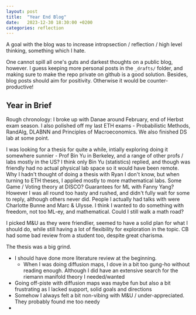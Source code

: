 ```yaml
---
layout: post
title:  "Year End Blog"
date:   2023-12-30 18:30:00 +0200
categories: reflection
---
```


A goal with the blog was to increase intropsection / reflection / high level thinking, something which I hate.

One cannot spill all one's guts and darkest thoughts on a public blog, however. I guess keeping more personal posts in the `_drafts/` folder, and making sure to make the repo private on github is a good solution. Besides, blog posts should aim for positivity. Otherwise it would be counter-productive!

## Year in Brief

Rough chronology:
I broke up with Danae around February, end of Herbst exam season. I also polished off my last ETH exams - Probabilistic Methods, RandAlg, DLABNN and Principles of Macroeconomics. We also finished DS lab at some point.

I was looking for a thesis for quite a while, intially exploring doing it somewhere sunnier - Prof Bin Yu in Berkeley, and a range of other profs / labs mostly in the US? I think only Bin Yu (statistics) replied, and though was friendly had no actual physical lab space so it would have been remote. Why I hadn't thought of doing a thesis with Ryan I don't know, but when turning to ETH theses, I applied mostly to more mathematical labs. Some Game / Voting theory at DISCO? Guarantees for ML with Fanny Yang? However I was all round too hasty and rushed, and didn't fully wait for some to reply, although others never did. People I actually had talks with were Charlotte Bunne and Marc & Ulysse. I think I wanted to do something with freedom, not too ML-ey, and mathematical. Could I still walk a math road?

I picked M&U as they were friendlier, seemed to have a solid plan for what I should do, while still having a lot of flexibility for exploration in the topic. CB had some bad review from a student too, despite great charisma.

The thesis was a big grind.
- I should have done more literature review at the beginning.
  - When I was doing diffusion maps, I dove in a bit too gung-ho without reading enough. Although I did have an extensive search for the riemann manifold theory I needed/wanted
- Going off-piste with diffusion maps was maybe fun but also a bit frustrating as I lacked support, solid goals and directions
- Somehow I always felt a bit non-vibing with M&U / under-appreciated. They probably found me too needy
- 





<!-- <figure class="image-with-caption" style="float:right;">
    <img src="/assets/images/IQ_curve_meme_pi_site.jpeg" width="300">
    <figcaption><em>feeling like mid-curve guy</em></figcaption>
</figure>

The theme of this post is data loss. The post is in fact a celebration of being able to post at all, as for 2-3 weeks the raspberry pi I host this site on was down! I shall tell the long, winding, and amateurish tale of my attempts to revive it, involving side quests to the lands of "google drive", "ubuntu" and, improbably, "baidu wangpan".


### Everything is breaking; more supplies needed
{% comment %} Where I go to Fust to buy a new SD card, and at microspot I find a new dongle. {% endcomment %} -->
